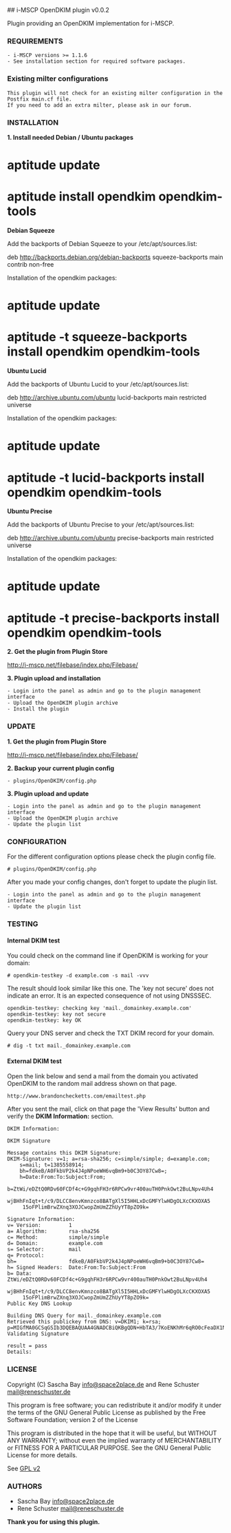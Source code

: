 ## i-MSCP OpenDKIM plugin v0.0.2

Plugin providing an OpenDKIM implementation for i-MSCP.

### REQUIREMENTS

	- i-MSCP versions >= 1.1.6
	- See installation section for required software packages.

### Existing milter configurations

	This plugin will not check for an existing milter configuration in the Postfix main.cf file.
	If you need to add an extra milter, please ask in our forum.

### INSTALLATION

**1. Install needed Debian / Ubuntu packages**

  # aptitude update
  # aptitude install opendkim opendkim-tools
  
**Debian Squeeze**

Add the backports of Debian Squeeze to your /etc/apt/sources.list:

  deb http://backports.debian.org/debian-backports squeeze-backports main contrib non-free
  
Installation of the opendkim packages:

  # aptitude update
  # aptitude -t squeeze-backports install opendkim opendkim-tools

**Ubuntu Lucid**

Add the backports of Ubuntu Lucid to your /etc/apt/sources.list:

  deb http://archive.ubuntu.com/ubuntu lucid-backports main restricted universe
  
Installation of the opendkim packages:

  # aptitude update
  # aptitude -t lucid-backports install opendkim opendkim-tools
  
**Ubuntu Precise**

Add the backports of Ubuntu Precise to your /etc/apt/sources.list:

  deb http://archive.ubuntu.com/ubuntu precise-backports main restricted universe

Installation of the opendkim packages:

  # aptitude update
  # aptitude -t precise-backports install opendkim opendkim-tools
	
**2. Get the plugin from Plugin Store**

http://i-mscp.net/filebase/index.php/Filebase/

**3. Plugin upload and installation**

	- Login into the panel as admin and go to the plugin management interface
	- Upload the OpenDKIM plugin archive
	- Install the plugin

### UPDATE

**1. Get the plugin from Plugin Store**

http://i-mscp.net/filebase/index.php/Filebase/

**2. Backup your current plugin config**

	- plugins/OpenDKIM/config.php

**3. Plugin upload and update**

	- Login into the panel as admin and go to the plugin management interface
	- Upload the OpenDKIM plugin archive
	- Update the plugin list

### CONFIGURATION

For the different configuration options please check the plugin config file.

	# plugins/OpenDKIM/config.php

After you made your config changes, don't forget to update the plugin list.

	- Login into the panel as admin and go to the plugin management interface
	- Update the plugin list

### TESTING

#### Internal DKIM test

You could check on the command line if OpenDKIM is working for your domain:

	# opendkim-testkey -d example.com -s mail -vvv

The result should look similar like this one. The 'key not secure' does not indicate an error. It is an expected consequence of not using DNSSSEC.

	opendkim-testkey: checking key 'mail._domainkey.example.com'
	opendkim-testkey: key not secure
	opendkim-testkey: key OK

Query your DNS server and check the TXT DKIM record for your domain.

	# dig -t txt mail._domainkey.example.com

#### External DKIM test

Open the link below and send a mail from the domain you activated OpenDKIM to the random mail address shown on that page.

	http://www.brandonchecketts.com/emailtest.php

After you sent the mail, click on that page the 'View Results' button and verify the **DKIM Information:** section.

	DKIM Information:

	DKIM Signature

	Message contains this DKIM Signature:
	DKIM-Signature: v=1; a=rsa-sha256; c=simple/simple; d=example.com;
		s=mail; t=1385558914;
		bh=fdkeB/A0FkbVP2k4J4pNPoeWH6vqBm9+b0C3OY87Cw8=;
		h=Date:From:To:Subject:From;
		b=ZtWi/eDZtQ0RDv60FCDf4c+G9gqhFH3r6RPCw9vr400auTH0PnkOwt2BuLNpv4Uh4
		 wjBHhFnIqt+t/c9/DLCC8envKmnzco8BATgXl5I5HHLxDcGMFYlwHDgOLXcCKXOXA5
		 15oFPlimBrwZXnq3XOJCwopZmUmZZhUyYT8pZO9k=

	Signature Information:
	v= Version:         1
	a= Algorithm:       rsa-sha256
	c= Method:          simple/simple
	d= Domain:          example.com
	s= Selector:        mail
	q= Protocol:        
	bh=                 fdkeB/A0FkbVP2k4J4pNPoeWH6vqBm9+b0C3OY87Cw8=
	h= Signed Headers:  Date:From:To:Subject:From
	b= Data:            ZtWi/eDZtQ0RDv60FCDf4c+G9gqhFH3r6RPCw9vr400auTH0PnkOwt2BuLNpv4Uh4
		 wjBHhFnIqt+t/c9/DLCC8envKmnzco8BATgXl5I5HHLxDcGMFYlwHDgOLXcCKXOXA5
		 15oFPlimBrwZXnq3XOJCwopZmUmZZhUyYT8pZO9k=
	Public Key DNS Lookup

	Building DNS Query for mail._domainkey.example.com
	Retrieved this publickey from DNS: v=DKIM1; k=rsa; p=MIGfMA0GCSqGSIb3DQEBAQUAA4GNADCBiQKBgQDN+HbTA3/7KoENKhMr6qRO0cFeaDX1NSD5Xe7zkGhkvOnajIrhycu0XyxzHLTTSbFLq9juJmUbPmP9OVj44o0p/NqoLQ9oWjfkcM+7nq+S4QYGoM7h+SMcxjFm05mo0LdessYi/Sw5z6x87nMkLD/wQViDvctss4srrPTr/hqD+wIDAQAB
	Validating Signature

	result = pass
	Details:  

### LICENSE

Copyright (C) Sascha Bay <info@space2place.de> and Rene Schuster <mail@reneschuster.de>

This program is free software; you can redistribute it and/or modify
it under the terms of the GNU General Public License as published by
the Free Software Foundation; version 2 of the License

This program is distributed in the hope that it will be useful,
but WITHOUT ANY WARRANTY; without even the implied warranty of
MERCHANTABILITY or FITNESS FOR A PARTICULAR PURPOSE.  See the
GNU General Public License for more details.

See [GPL v2](http://www.gnu.org/licenses/gpl-2.0.html "GPL v2")

### AUTHORS

 - Sascha Bay <info@space2place.de>
 - Rene Schuster <mail@reneschuster.de>

**Thank you for using this plugin.**
